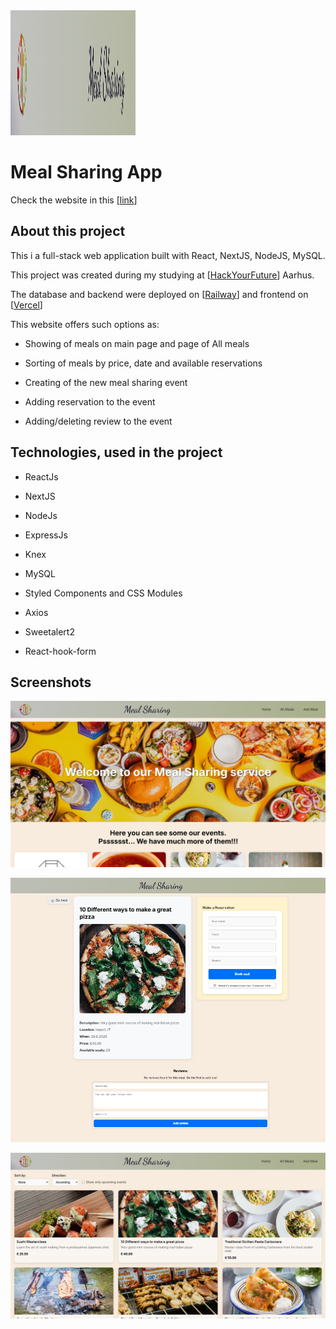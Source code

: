 <img src="./images/header.png" alt="image" width="200px" height="200px">

# Meal Sharing App
Check the website in this [[link](https://meal-sharing-seven.vercel.app/)]


## About this project

This i a full-stack web application built with React, NextJS, NodeJS, MySQL. 

This project was created during my studying at [[HackYourFuture](https://www.hackyourfuture.dk)] Aarhus.

The database and backend were deployed on [[Railway](https://railway.com/)] and frontend on [[Vercel](https://vercel.com)]

This website offers such options as:

  - Showing of meals on main page and page of All meals

  - Sorting of meals by price, date and available reservations

  - Creating of the new meal sharing event

  - Adding reservation to the event

  - Adding/deleting review to the event

## Technologies, used in the project

  - ReactJs

  - NextJS

  - NodeJs

  - ExpressJs

  - Knex

  - MySQL

  - Styled Components and CSS Modules

  - Axios 

  - Sweetalert2

  - React-hook-form


## Screenshots

 ![Main Page](images/mainPage.png)

 ![Meal Page](images/mealPage.png)

 ![List of meals](images/allMeals.png)


